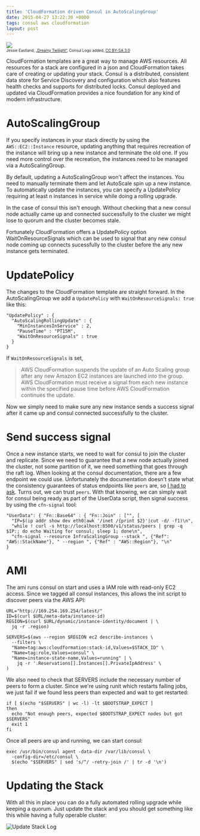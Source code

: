 ```yaml
---
title: 'CloudFormation driven Consul in AutoScalingGroup'
date: 2015-04-27 13:22:30 +0000
tags: consul aws cloudformation
layout: post
---
```

<p style="font-size:10px">
<img src="/content/images/2015/Apr/dreamy_consul-2.jpg"><br/>
<span>Jessie Eastland, <a href="http://commons.wikimedia.org/wiki/File:Dreamy_Twilight.jpg">„Dreamy Twilight“</a>, Consul Logo added</span>, <a href="http://creativecommons.org/licenses/by-sa/3.0/legalcode/">CC BY-SA 3.0</a></span>
</p>

CloudFormation templates are a great way to manage AWS resources. All resources for a stack are configured in a json and CloudFormation takes care of creating or updating your stack.
Consul is a distributed, consistent data store for Service Discovery and configuration which also features health checks and supports for distributed locks.
Consul deployed and updated via CloudFormation provides a nice foundation for any kind of modern infrastructure.

# AutoScalingGroup
If you specify instances in your stack directly by using the `AWS::EC2::Instance` resource, updating anything that requires recreation of the instance will bring up a new instance and terminate the old one. If you need more control over the recreation, the instances need to be managed via a AutoScalingGroup.

By default, updating a AutoScalingGroup won't affect the instances. You need to manually terminate them and let AutoScale spin up a new instance.
To automatically update the instances, you can specify a UpdatePolicy requiring at least n instances in service while doing a rolling upgrade.

In the case of consul this isn't enough. Without checking that a new consul node actually came up and connected successfully to the cluster we might lose to quorum and the cluster becomes stale.

Fortunately CloudFormation offers a UpdatePolicy option WaitOnResourceSignals which can be used to signal that any new consul node coming up connects sucessfully to the cluster before the any new instance gets terminated.

# UpdatePolicy
The changes to the CloudFormation template are straight forward. In the AutoScalingGroup we add a `UpdatePolicy` with `WaitOnResourceSignals: true` like this:

```
"UpdatePolicy" : {
  "AutoScalingRollingUpdate" : {
    "MinInstancesInService" : 2,
    "PauseTime" : "PT15M",
    "WaitOnResourceSignals" : true
  }
}
```

If `WaitOnResourceSignals` is set,

> AWS CloudFormation suspends the update of an Auto Scaling
> group after any new Amazon EC2 instances are launched into
> the group. AWS CloudFormation must receive a signal from
> each new instance within the specified pause time before
> AWS CloudFormation continues the update.

Now we simply need to make sure any new instance sends a success signal after it came up and consul connected successfully to the cluster.

# Send success signal
Once a new instance starts, we need to wait for consul to join the cluster and replicate. Since we need to guarantee that a new node actually joined the cluster, not some partition of it, we need something that goes through the raft log.
When looking at the consul documentation, there are a few endpoint we could use. Unfortunately the documentation doesn't state what the consistency guarantees of status endpoints like `peers` are, so [I had to ask](https://github.com/hashicorp/consul/issues/880). Turns out, we can trust `peers`.
With that knowing, we can simply wait for consul being ready as part of the UserData script, then signal success by using the `cfn-signal` tool:

```
"UserData": { "Fn::Base64" : { "Fn::Join" : ["", [
  "IP=$(ip addr show dev eth0|awk '/inet /{print $2}'|cut -d/ -f1)\n",
  "while ! curl -s http://localhost:8500/v1/status/peers | grep -q $IP:; do echo Waiting for consul; sleep 1; done\n",
  "cfn-signal --resource InfraScalingGroup --stack ", {"Ref": "AWS::StackName"}, " --region ", {"Ref" : "AWS::Region"}, "\n"
}
```

# AMI
The ami runs consul on start and uses a IAM role with read-only EC2 access. Since we tagged all consul instances, this allows the init script to discover peers via the AWS API:

```
URL="http://169.254.169.254/latest/"
ID=$(curl $URL/meta-data/instance-id)
REGION=$(curl $URL/dynamic/instance-identity/document | \
  jq -r .region)

SERVERS=$(aws --region $REGION ec2 describe-instances \
  --filters \
  "Name=tag:aws:cloudformation:stack-id,Values=$STACK_ID" \
  "Name=tag:role,Values=consul" \
  "Name=instance-state-name,Values=running" | \
    jq -r '.Reservations[].Instances[].PrivateIpAddress' \
)
```

We also need to check that SERVERS include the necessary number of peers to form a cluster. Since we're using runit which restarts failing jobs, we just fail if we found less peers than expected and wait to get restarted:

```
if [ $(echo "$SERVERS" | wc -l) -lt $BOOTSTRAP_EXPECT ]
then
  echo "Not enough peers, expected $BOOTSTRAP_EXPECT nodes but got $SERVERS"
  exit 1
fi
```

Once all peers are up and running, we can start consul:
```
exec /usr/bin/consul agent -data-dir /var/lib/consul \
  -config-dir=/etc/consul \
  $(echo "$SERVERS" | sed 's/^/ -retry-join /' | tr -d '\n')
```

# Updating the Stack
With all this in place you can do a fully automated rolling upgrade while keeping a quorum. Just update the stack and you should get something like this while having a fully operable cluster:

![Update Stack Log](/content/images/2015/Apr/output_710_280.gif)

